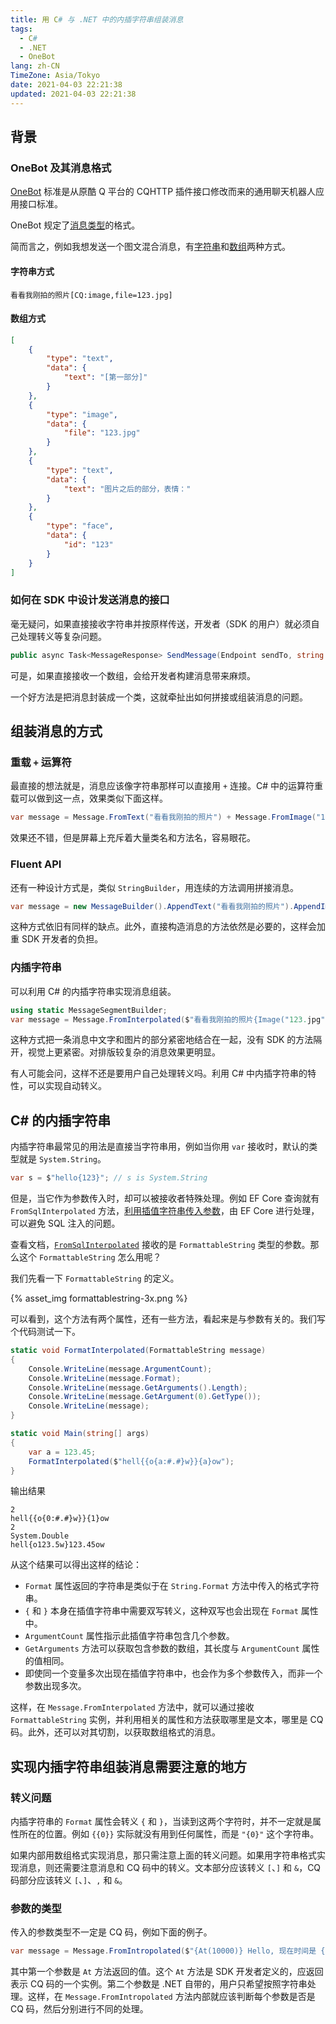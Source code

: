 ```yaml
---
title: 用 C# 与 .NET 中的内插字符串组装消息
tags:
  - C#
  - .NET
  - OneBot
lang: zh-CN
TimeZone: Asia/Tokyo
date: 2021-04-03 22:21:38
updated: 2021-04-03 22:21:38
---
```


## 背景
### OneBot 及其消息格式
[OneBot](https://github.com/howmanybots/onebot) 标准是从原酷 Q 平台的 CQHTTP 插件接口修改而来的通用聊天机器人应用接口标准。

OneBot 规定了[消息类型](https://github.com/howmanybots/onebot/blob/master/v11/specs/message/README.md)的格式。

简而言之，例如我想发送一个图文混合消息，有[字符串](https://github.com/howmanybots/onebot/blob/master/v11/specs/message/string.md)和[数组](https://github.com/howmanybots/onebot/blob/master/v11/specs/message/array.md)两种方式。

#### 字符串方式
```
看看我刚拍的照片[CQ:image,file=123.jpg]
```

#### 数组方式
```json
[
    {
        "type": "text",
        "data": {
            "text": "[第一部分]"
        }
    },
    {
        "type": "image",
        "data": {
            "file": "123.jpg"
        }
    },
    {
        "type": "text",
        "data": {
            "text": "图片之后的部分，表情："
        }
    },
    {
        "type": "face",
        "data": {
            "id": "123"
        }
    }
]
```

### 如何在 SDK 中设计发送消息的接口
毫无疑问，如果直接接收字符串并按原样传送，开发者（SDK 的用户）就必须自己处理转义等复杂问题。
```C#
public async Task<MessageResponse> SendMessage(Endpoint sendTo, string message);
```

可是，如果直接接收一个数组，会给开发者构建消息带来麻烦。

一个好方法是把消息封装成一个类，这就牵扯出如何拼接或组装消息的问题。

## 组装消息的方式
### 重载 `+` 运算符
最直接的想法就是，消息应该像字符串那样可以直接用 `+` 连接。C# 中的运算符重载可以做到这一点，效果类似下面这样。

```C#
var message = Message.FromText("看看我刚拍的照片") + Message.FromImage("123.jpg");
```

效果还不错，但是屏幕上充斥着大量类名和方法名，容易眼花。

### Fluent API
还有一种设计方式是，类似 `StringBuilder`，用连续的方法调用拼接消息。

```C#
var message = new MessageBuilder().AppendText("看看我刚拍的照片").AppendImage("123.jpg").ToMessage();
```

这种方式依旧有同样的缺点。此外，直接构造消息的方法依然是必要的，这样会加重 SDK 开发者的负担。

### 内插字符串
可以利用 C# 的内插字符串实现消息组装。

```C#
using static MessageSegmentBuilder;
var message = Message.FromInterpolated($"看看我刚拍的照片{Image("123.jpg")}");
```

这种方式把一条消息中文字和图片的部分紧密地结合在一起，没有 SDK 的方法隔开，视觉上更紧密。对排版较复杂的消息效果更明显。

有人可能会问，这样不还是要用户自己处理转义吗。利用 C# 中内插字符串的特性，可以实现自动转义。

## C# 的内插字符串
内插字符串最常见的用法是直接当字符串用，例如当你用 `var` 接收时，默认的类型就是 `System.String`。

```C#
var s = $"hello{123}"; // s is System.String
```

但是，当它作为参数传入时，却可以被接收者特殊处理。例如 EF Core 查询就有 `FromSqlInterpolated` 方法，[利用插值字符串传入参数](https://docs.microsoft.com/en-us/ef/core/querying/raw-sql#passing-parameters)，由 EF Core 进行处理，可以避免 SQL 注入的问题。

查看文档，[`FromSqlInterpolated`](https://docs.microsoft.com/en-us/ef/core/querying/raw-sql#passing-parameters) 接收的是 `FormattableString` 类型的参数。那么这个 `FormattableString` 怎么用呢？

我们先看一下 `FormattableString` 的定义。

{% asset_img formattablestring-3x.png %}

可以看到，这个方法有两个属性，还有一些方法，看起来是与参数有关的。我们写个代码测试一下。

```C#
static void FormatInterpolated(FormattableString message)
{
    Console.WriteLine(message.ArgumentCount);
    Console.WriteLine(message.Format);
    Console.WriteLine(message.GetArguments().Length);
    Console.WriteLine(message.GetArgument(0).GetType());
    Console.WriteLine(message);
}

static void Main(string[] args)
{
    var a = 123.45;
    FormatInterpolated($"hell{{o{a:#.#}w}}{a}ow");
}
```

输出结果

```
2
hell{{o{0:#.#}w}}{1}ow
2
System.Double
hell{o123.5w}123.45ow
```

从这个结果可以得出这样的结论：

- `Format` 属性返回的字符串是类似于在 `String.Format` 方法中传入的格式字符串。
- `{` 和 `}` 本身在插值字符串中需要双写转义，这种双写也会出现在 `Format` 属性中。
- `ArgumentCount` 属性指示此插值字符串包含几个参数。
- `GetArguments` 方法可以获取包含参数的数组，其长度与 `ArgumentCount` 属性的值相同。
- 即使同一个变量多次出现在插值字符串中，也会作为多个参数传入，而非一个参数出现多次。

这样，在 `Message.FromInterpolated` 方法中，就可以通过接收 `FormattableString` 实例，并利用相关的属性和方法获取哪里是文本，哪里是 CQ 码。此外，还可以对其切割，以获取数组格式的消息。

## 实现内插字符串组装消息需要注意的地方
### 转义问题
内插字符串的 `Format` 属性会转义 `{` 和 `}`，当读到这两个字符时，并不一定就是属性所在的位置。例如 `{{0}}` 实际就没有用到任何属性，而是 `"{0}"` 这个字符串。

如果内部用数组格式实现消息，那只需注意上面的转义问题。如果用字符串格式实现消息，则还需要注意消息和 CQ 码中的转义。文本部分应该转义 `[`、`]` 和 `&`，CQ 码部分应该转义 `[`、`]`、`,` 和 `&`。

### 参数的类型
传入的参数类型不一定是 CQ 码，例如下面的例子。

```C#
var message = Message.FromIntropolated($"{At(10000)} Hello, 现在时间是 {DateTime.Now:HH:mm}");
```

其中第一个参数是 `At` 方法返回的值。这个 `At` 方法是 SDK 开发者定义的，应返回表示 CQ 码的一个实例。第二个参数是 .NET 自带的，用户只希望按照字符串处理。这样，在 `Message.FromIntropolated` 方法内部就应该判断每个参数是否是 CQ 码，然后分别进行不同的处理。

<script src="/scripts/image-scale.js"></script>